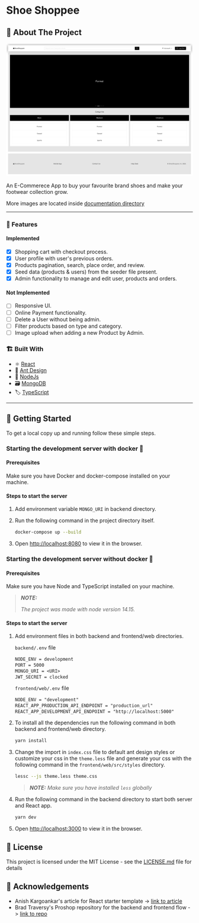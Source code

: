 # Shoe Shoppee

## 📃 About The Project

![Shoe Shoppee Landing Screen][screenshot]

An E-Commerece App to buy your favourite brand shoes and make your footwear collection grow.

More images are located inside [documentation directory](documentation/Screens.md)

---

### 💫 Features

#### Implemented

* [x] Shopping cart with checkout process.
* [x] User profile with user's previous orders.
* [x] Products pagination, search, place order, and review.
* [x] Seed data (products & users) from the seeder file present.
* [x] Admin functionality to manage and edit user, products and orders.

#### Not Implemented

* [ ] Responsive UI.
* [ ] Online Payment functionality.
* [ ] Delete a User without being admin.
* [ ] Filter products based on type and category.
* [ ] Image upload when adding a new Product by Admin.

### 🏗️ Built With

* ⚛️ [React](https://reactjs.org/)
* 🎨 [Ant Design](https://ant.design/)
* 📡 [NodeJs](https://nodejs.org/en/)
* 🗃 [MongoDB](https://www.mongodb.com/1)
* 🏷 [TypeScript](https://www.typescriptlang.org/)

---

## 🧩 Getting Started

To get a local copy up and running follow these simple steps.

### Starting the development server with docker 🐳

#### Prerequisites

Make sure you have Docker and docker-compose installed on your machine.

#### Steps to start the server

1. Add environment variable `MONGO_URI` in backend directory.
2. Run the following command in  the project directory itself.

      ```sh
      docker-compose up --build
      ```

3. Open <http://localhost:8080> to view it in the browser.

### Starting the development server without docker 📡

#### Prerequisites

Make sure you have Node and TypeScript installed on your machine.

> **_NOTE:_**
>
>_The project was made with node version 14.15._

#### Steps to start the server

1. Add environment files in both backend and frontend/web directories.

      `backend/.env` file

      ```env
      NODE_ENV = development
      PORT = 5000
      MONGO_URI = <URI>
      JWT_SECRET = clocked
      ```

      `frontend/web/.env` file

      ```env
      NODE_ENV = "development"
      REACT_APP_PRODUCTION_API_ENDPOINT = "production_url"
      REACT_APP_DEVELOPMENT_API_ENDPOINT = "http://localhost:5000"
      ```

2. To install all the dependencies run the following command in both backend and frontend/web directory.

      ```sh
      yarn install
      ```

3. Change the import in `index.css` file to default ant design styles or customize your css in the `theme.less` file and generate your css with the following command in the `frontend/web/src/styles` directory.

      ```sh
      lessc --js theme.less theme.css
      ```

      > **_NOTE:_** _Make sure you have installed `less` globally_

4. Run the following command in  the backend directory to start both server and React app.

      ```sh
      yarn dev
      ```

5. Open <http://localhost:3000> to view it in the browser.

<!-- ## 🚀 Deployment

The project is deployed on Heroku -> [link][deployedproject] -->

## 🔐 License

This project is licensed under the MIT License - see the [LICENSE.md](LICENSE.md) file for details

## 👏 Acknowledgements

* Anish Kargoankar's article for React starter template -> [link to article][article]
* Brad Traversy's Proshop repository for the backend and frontend flow -> [link to repo][repo]

<!-- MARKDOWN LINKS & IMAGES -->
[screenshot]: documentation/images/1.png
[article]: https://dev.to/anishkargaonkar/structuring-react-application-for-scale-part-i-8bm
[repo]:https://github.com/bradtraversy/proshop_mern
<!-- [deployedproject]: -->

